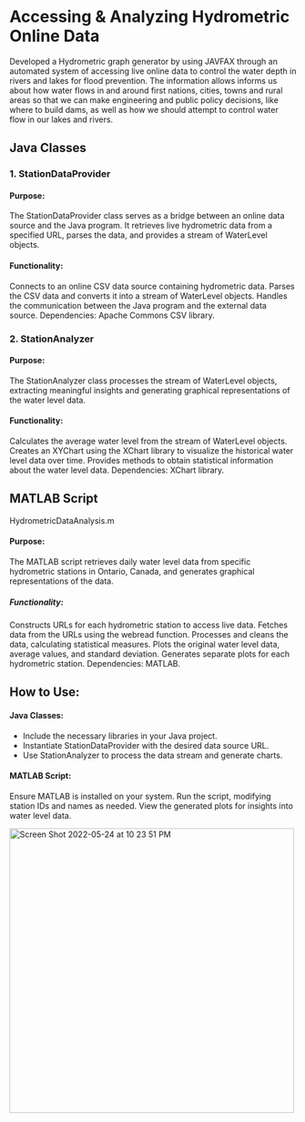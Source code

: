 # Accessing & Analyzing Hydrometric Online Data
Developed a Hydrometric graph generator by using JAVFAX through an automated system of accessing live online data to control the water depth in rivers and lakes for flood prevention.
The information allows informs us about how water flows in and around first nations, cities, towns and rural areas so that we can make engineering and public policy decisions, like where to build dams, as well as how we should attempt to control water flow in our lakes and rivers.

## Java Classes
### 1. StationDataProvider
#### Purpose:
The StationDataProvider class serves as a bridge between an online data source and the Java program. It retrieves live hydrometric data from a specified URL, parses the data, and provides a stream of WaterLevel objects.

#### Functionality:
Connects to an online CSV data source containing hydrometric data.
Parses the CSV data and converts it into a stream of WaterLevel objects.
Handles the communication between the Java program and the external data source.
Dependencies:
Apache Commons CSV library.
### 2. StationAnalyzer
#### Purpose:
The StationAnalyzer class processes the stream of WaterLevel objects, extracting meaningful insights and generating graphical representations of the water level data.

#### Functionality:
Calculates the average water level from the stream of WaterLevel objects.
Creates an XYChart using the XChart library to visualize the historical water level data over time.
Provides methods to obtain statistical information about the water level data.
Dependencies:
XChart library.

## MATLAB Script
HydrometricDataAnalysis.m
#### Purpose:
The MATLAB script retrieves daily water level data from specific hydrometric stations in Ontario, Canada, and generates graphical representations of the data.

##### Functionality:
Constructs URLs for each hydrometric station to access live data.
Fetches data from the URLs using the webread function.
Processes and cleans the data, calculating statistical measures.
Plots the original water level data, average values, and standard deviation.
Generates separate plots for each hydrometric station.
Dependencies:
MATLAB.


## How to Use:
#### Java Classes:

- Include the necessary libraries in your Java project.
- Instantiate StationDataProvider with the desired data source URL.
- Use StationAnalyzer to process the data stream and generate charts.

#### MATLAB Script:

Ensure MATLAB is installed on your system.
Run the script, modifying station IDs and names as needed.
View the generated plots for insights into water level data.

<img width="500" alt="Screen Shot 2022-05-24 at 10 23 51 PM" src="https://user-images.githubusercontent.com/90856064/170166207-57689f7d-eaaa-43d0-870b-75d27f8f2502.png">
